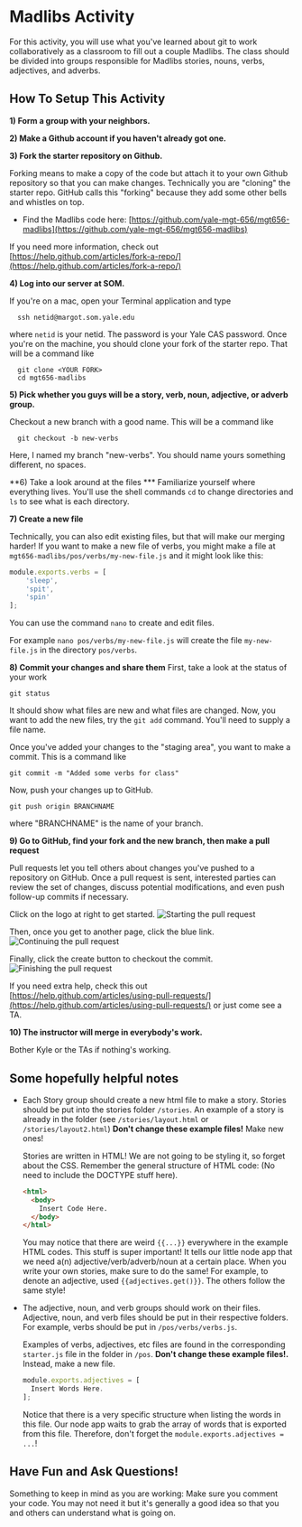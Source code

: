 # Madlibs Activity
For this activity, you will use what you've learned about git to work collaboratively as a classroom to fill out a couple Madlibs. The class should be divided into groups responsible for Madlibs stories, nouns, verbs, adjectives, and adverbs.

## How To Setup This Activity

**1) Form a group with your neighbors.**

**2) Make a Github account if you haven't already got one.**

**3) Fork the starter repository on Github.**

Forking means to make a copy of the code but attach it to your own Github repository so that you can make changes.
Technically you are "cloning" the starter repo. GitHub calls this "forking" because they add some other
bells and whistles on top.
  * Find the Madlibs code here: [https://github.com/yale-mgt-656/mgt656-madlibs](https://github.com/yale-mgt-656/mgt656-madlibs)

  If you need more information, check out [https://help.github.com/articles/fork-a-repo/](https://help.github.com/articles/fork-a-repo/)

**4) Log into our server at SOM.**

If you're on a mac, open your Terminal application and type
```
  ssh netid@margot.som.yale.edu
```
where `netid` is your netid. The password is your Yale CAS password. Once you're
on the machine, you should clone your fork of the starter repo. That will be a command
like
```
  git clone <YOUR FORK>
  cd mgt656-madlibs
```

**5) Pick whether you guys will be a story, verb, noun, adjective, or adverb group.**

Checkout a new branch with a good name. This will be a command like
```
  git checkout -b new-verbs
```
Here, I named my branch "new-verbs". You should name yours something different, no spaces.

**6) Take a look around at the files ***
Familiarize yourself where everything lives. You'll use the shell commands `cd` to change
directories and `ls` to see what is each directory.

**7) Create a new file**

Technically, you can also edit existing files, but that will make our merging harder!
If you want to make a new file of verbs, you might make a file at
`mgt656-madlibs/pos/verbs/my-new-file.js` and it might look like this:

```javascript
module.exports.verbs = [
    'sleep',
    'spit',
    'spin'
];
```

You can use the command `nano` to create and edit files.

For example `nano pos/verbs/my-new-file.js` will create the file `my-new-file.js` in the directory `pos/verbs`.

**8) Commit your changes and share them**
First, take a look at the status of your work
```
git status
```

It should show what files are new and what files are changed. Now, you want
to add the new files, try the `git add` command. You'll need to supply a file name.

Once you've added your changes to the "staging area", you want to make a commit. This
is a command like
```
git commit -m "Added some verbs for class"
```

Now, push your changes up to GitHub.

```
git push origin BRANCHNAME
```
where "BRANCHNAME" is the name of your branch.

**9) Go to GitHub, find your fork and the new branch, then make a pull request**

  Pull requests let you tell others about changes you've pushed to a repository on GitHub. Once a pull request is sent, interested parties can review the set of changes, discuss potential modifications, and even push follow-up commits if necessary.

  Click on the logo at right to get started.
  ![Starting the pull request](https://github.com/yale-mgt-656/mgt656-madlibs/blob/master/images/pull.png)

  Then, once you get to another page, click the blue link.
  ![Continuing the pull request](https://github.com/yale-mgt-656/mgt656-madlibs/blob/master/images/pull2.png)

  Finally, click the create button to checkout the commit.
  ![Finishing the pull request](https://github.com/yale-mgt-656/mgt656-madlibs/blob/master/images/pull3.png)

  If you need extra help, check this out [https://help.github.com/articles/using-pull-requests/](https://help.github.com/articles/using-pull-requests/) or just come see a TA.

**10) The instructor will merge in everybody's work.**

Bother Kyle or the TAs if nothing's working.

## Some hopefully helpful notes

* Each Story group should create a new html file to make a story. Stories should be put into the stories folder `/stories`. An example of a story is already in the folder (see `/stories/layout.html` or `/stories/layout2.html`) **Don't change these example files!** Make new ones!

  Stories are written in HTML! We are not going to be styling it, so forget about the CSS. Remember the general structure of HTML code: (No need to include the DOCTYPE stuff here).

    ```html
    <html>
      <body>
        Insert Code Here.
      </body>
    </html>
    ```
  You may notice that there are weird `{{...}}` everywhere in the example HTML codes. This stuff is super important! It tells our little node app that we need a(n) adjective/verb/adverb/noun at a certain place. When you write your own stories, make sure to do the same! For example, to denote an adjective, used `{{adjectives.get()}}`. The others follow the same style!

* The adjective, noun, and verb groups should work on their files. Adjective, noun, and verb files should be put in their respective folders. For example, verbs should be put in `/pos/verbs/verbs.js`.

  Examples of verbs, adjectives, etc files are found in the corresponding `starter.js` file in the folder in `/pos`. **Don't change these example files!.** Instead, make a new file.

    ```javascript
    module.exports.adjectives = [
      Insert Words Here.
    ];
    ```
  Notice that there is a very specific structure when listing the words in this file. Our node app waits to grab the array of words that is exported from this file. Therefore, don't forget the `module.exports.adjectives = ...`!

## Have Fun and Ask Questions!

Something to keep in mind as you are working: Make sure you comment your code. You may not need it but it's generally a good idea so that you and others can understand what is going on.
